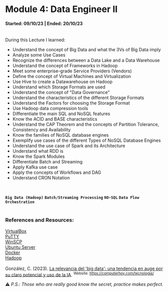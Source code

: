 # Module 4: Data Engineer II
#### Started: 09/10/23 | Ended: 20/10/23<br />

<br />
During this Lecture I learned:<br />

- Understand the concept of Big Data and what the 3Vs of Big Data imply
- Analyze some Use Cases
- Recognize the differences between a Data Lake and a Data Warehouse
- Understand the concept of Frameworks in Hadoop
- Meet some enterprise-grade Service Providers (Vendors)
- Define the concept of Virtual Machines and Virtualization
- Use Hive to create a Datawarehouse on Hadoop
- Understand which Storage Formats are used
- Understand the concept of "Data Governance"
- Understand the characteristics of the different Storage Formats
- Understand the Factors for choosing the Storage Format
- Use Hadoop data compression tools
- Differentiate the main SQL and NoSQL features
- Know the ACID and BASE characteristics
- Understand the CAP Theorem and the concepts of Partition Tolerance, Consistency and Availability
- Know the families of NoSQL database engines
- Exemplify use cases of the different Types of NoSQL Database Engines
- Understand the use case of Spark and its Architecture
- Understand what RDD is
- Know the Spark Modules
- Differentiate Batch and Streaming
- Apply Kafka use case
- Apply the concepts of Workflows and DAG
- Understand CRON Notation
<br />

**``` Big Data (Hadoop) ```**  **``` Batch/Streaming Processing ```**  **``` NO-SQL ```**  **``` Data Flow Orchestration ```** <br />
<br />
### References and Resources:
[VirtualBox](https://www.virtualbox.org/)<br />
[PuTTY](https://putty.org/)<br />
[WinSCP](https://winscp.net/eng/download.php)<br />
[Ubuntu Server](https://ubuntu.com/download/server)<br />
[Docker](https://docs.docker.com/)<br />
[Hadoop](https://hadoop.apache.org/docs/r1.2.1/hdfs_design.html)
<br /><br />
González, C. (2023). [La relevancia del 'big data': una tendencia en auge por su claro potencial y uso de la IA](https://computerhoy.com/tecnologia/relevancia-big-data-tendencia-auge-potencial-1219808). <sup> Website: https://computerhoy.com/tecnologia/</sup>

<!-- Apellido Autor, Inicial Autor. (Año de publicación). Título. Recuperado el Fecha de acceso, de Nombre de la Web website: http:// URL Página Web
Aso, U. (2017). Epilepsia gelástica: síntomas, causas y tratamiento. Recuperado el 15 de octubre de 2019, de Psicología y Mente website: https://psicologiaymente.com/clinica/epilepsia-gelastica -->

:warning: *P.S.: Those who are really good know the secret, practice makes perfect.*
